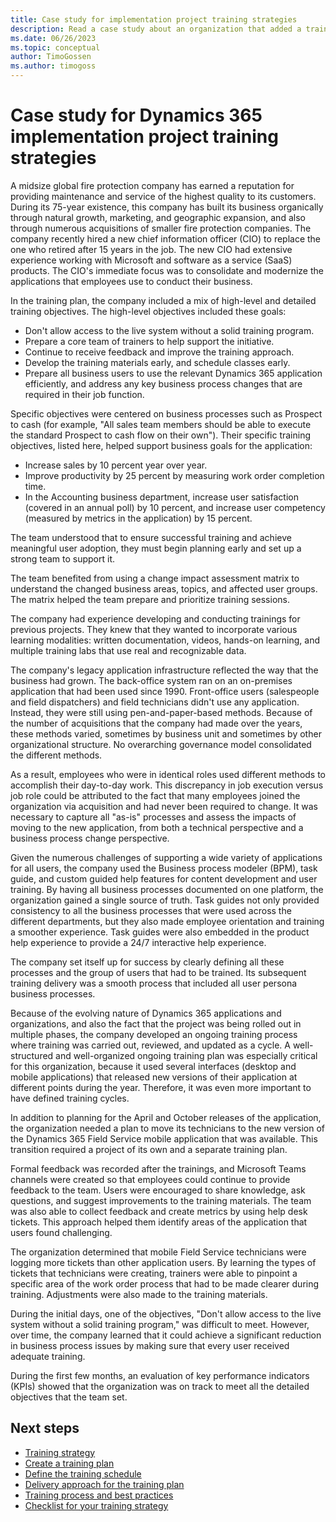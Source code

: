 ```yaml
---
title: Case study for implementation project training strategies
description: Read a case study about an organization that added a training plan to its Dynamics 365 implementation project.
ms.date: 06/26/2023
ms.topic: conceptual
author: TimoGossen
ms.author: timogoss
---
```


# Case study for Dynamics 365 implementation project training strategies

A midsize global fire protection company has earned a reputation for providing maintenance and service of the highest quality to its customers. During its 75-year existence, this company has built its business organically through natural growth, marketing, and geographic expansion, and also through numerous acquisitions of smaller fire protection companies. The company recently hired a new chief information officer (CIO) to replace the one who retired after 15 years in the job. The new CIO had extensive experience working with Microsoft and software as a service (SaaS) products. The CIO's immediate focus was to consolidate and modernize the applications that employees use to conduct their business.

In the training plan, the company included a mix of high-level and detailed training objectives. The high-level objectives included these goals:

- Don't allow access to the live system without a solid training program.
- Prepare a core team of trainers to help support the initiative.
- Continue to receive feedback and improve the training approach.
- Develop the training materials early, and schedule classes early.
- Prepare all business users to use the relevant Dynamics 365 application efficiently, and address any key business process changes that are required in their job function.

Specific objectives were centered on business processes such as Prospect to cash (for example, "All sales team members should be able to execute the standard Prospect to cash flow on their own"). Their specific training objectives, listed here, helped support business goals for the application:

- Increase sales by 10 percent year over year.
- Improve productivity by 25 percent by measuring work order completion time.
- In the Accounting business department, increase user satisfaction (covered in an annual poll) by 10 percent, and increase user competency (measured by metrics in the application) by 15 percent.

The team understood that to ensure successful training and achieve meaningful user adoption, they must begin planning early and set up a strong team to support it.

The team benefited from using a change impact assessment matrix to understand the changed business areas, topics, and affected user groups. The matrix helped the team prepare and prioritize training sessions.

The company had experience developing and conducting trainings for previous projects. They knew that they wanted to incorporate various learning modalities: written documentation, videos, hands-on learning, and multiple training labs that use real and recognizable data.

The company's legacy application infrastructure reflected the way that the business had grown. The back-office system ran on an on-premises application that had been used since 1990. Front-office users (salespeople and field dispatchers) and field technicians didn't use any application. Instead, they were still using pen-and-paper-based methods. Because of the number of acquisitions that the company had made over the years, these methods varied, sometimes by business unit and sometimes by other organizational structure. No overarching governance model consolidated the different methods.

As a result, employees who were in identical roles used different methods to accomplish their day-to-day work. This discrepancy in job execution versus job role could be attributed to the fact that many employees joined the organization via acquisition and had never been required to change. It was necessary to capture all "as-is" processes and assess the impacts of moving to the new application, from both a technical perspective and a business process change perspective.

Given the numerous challenges of supporting a wide variety of applications for all users, the company used the Business process modeler (BPM), task guide, and custom guided help features for content development and user training. By having all business processes documented on one platform, the organization gained a single source of truth. Task guides not only provided consistency to all the business processes that were used across the different departments, but they also made employee orientation and training a smoother experience. Task guides were also embedded in the product help experience to provide a 24/7 interactive help experience.

The company set itself up for success by clearly defining all these processes and the group of users that had to be trained. Its subsequent training delivery was a smooth process that included all user persona business processes.

Because of the evolving nature of Dynamics 365 applications and organizations, and also the fact that the project was being rolled out in multiple phases, the company developed an ongoing training process where training was carried out, reviewed, and updated as a cycle. A well-structured and well-organized ongoing training plan was especially critical for this organization, because it used several interfaces (desktop and mobile applications) that released new versions of their application at different points during the year. Therefore, it was even more important to have defined training cycles.

In addition to planning for the April and October releases of the application, the organization needed a plan to move its technicians to the new version of the Dynamics 365 Field Service mobile application that was available. This transition required a project of its own and a separate training plan.

Formal feedback was recorded after the trainings, and Microsoft Teams channels were created so that employees could continue to provide feedback to the team. Users were encouraged to share knowledge, ask questions, and suggest improvements to the training materials. The team was also able to collect feedback and create metrics by using help desk tickets. This approach helped them identify areas of the application that users found challenging.

The organization determined that mobile Field Service technicians were logging more tickets than other application users. By learning the types of tickets that technicians were creating, trainers were able to pinpoint a specific area of the work order process that had to be made clearer during training. Adjustments were also made to the training materials.

During the initial days, one of the objectives, "Don't allow access to the live system without a solid training program," was difficult to meet. However, over time, the company learned that it could achieve a significant reduction in business process issues by making sure that every user received adequate training.

During the first few months, an evaluation of key performance indicators (KPIs) showed that the organization was on track to meet all the detailed objectives that the team set.

## Next steps

- [Training strategy](training-strategy.md)
- [Create a training plan](training-strategy-training-plan-scope-and-audience.md)
- [Define the training schedule](training-strategy-training-plan-schedule-and-materials.md)
- [Delivery approach for the training plan](training-strategy-training-plan-delivery-approach.md)
- [Training process and best practices](training-strategy-process-and-best-practices.md)
- [Checklist for your training strategy](training-strategy-checklist.md)
